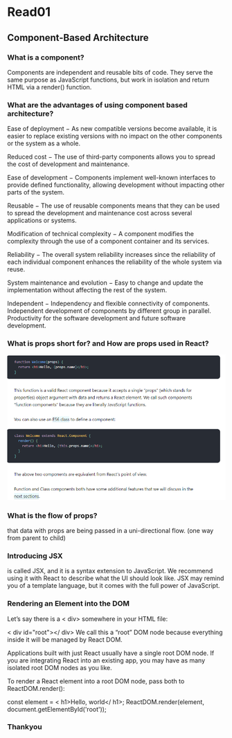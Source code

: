 # Read01

## Component-Based Architecture

### What is a component?

Components are independent and reusable bits of code. They serve the same purpose as JavaScript functions, but work in isolation and return HTML via a render() function.

### What are the advantages of using component based architecture?

Ease of deployment − As new compatible versions become available, it is easier to replace existing versions with no impact on the other components or the system as a whole.

Reduced cost − The use of third-party components allows you to spread the cost of development and maintenance.

Ease of development − Components implement well-known interfaces to provide defined functionality, allowing development without impacting other parts of the system.

Reusable − The use of reusable components means that they can be used to spread the development and maintenance cost across several applications or systems.

Modification of technical complexity − A component modifies the complexity through the use of a component container and its services.

Reliability − The overall system reliability increases since the reliability of each individual component enhances the reliability of the whole system via reuse.

System maintenance and evolution − Easy to change and update the implementation without affecting the rest of the system.

Independent − Independency and flexible connectivity of components. Independent development of components by different group in parallel. Productivity for the software development and future software development.

### What is props short for? and How are props used in React?

![](r3.png)

### What is the flow of props?

that data with props are being passed in a uni-directional flow. (one way from parent to child)

### Introducing JSX

is called JSX, and it is a syntax extension to JavaScript. We recommend using it with React to describe what the UI should look like. JSX may remind you of a template language, but it comes with the full power of JavaScript.

### Rendering an Element into the DOM

Let’s say there is a < div> somewhere in your HTML file:

< div id="root"></ div> We call this a “root” DOM node because everything inside it will be managed by React DOM.

Applications built with just React usually have a single root DOM node. If you are integrating React into an existing app, you may have as many isolated root DOM nodes as you like.

To render a React element into a root DOM node, pass both to ReactDOM.render():

const element = < h1>Hello, world</ h1>; ReactDOM.render(element, document.getElementById('root'));

### Thankyou